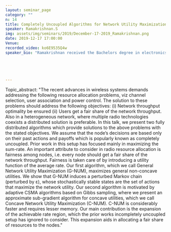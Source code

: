 ```yaml
---
layout: seminar_page
category: ""
n: 14
title: Completely Uncoupled Algorithms for Network Utility Maximization
speaker: Ramakrishnan.S
img: assets/img/seminars/2019/December-17-2019_Ramakrishnan.png
date: 2019-12-17 17:00:00 
Venue:
recorded_video: ko6E9535Q4w
speaker_bio: "Ramakrishnan received the Bachelors degree in electronics and communication engineering from SCSVMV University, Kanchipuram, India, in 2012."





---
```


Topic_abstract:  "The recent advances in wireless systems demands addressing the following resource allocation problems, viz channel selection, user association and power control. The solution to these problems should address the following objectives: (i) Network throughput optimality be ensured (ii) Users get a fair share of the network throughput. Also in a heterogeneous network, where multiple radio technologies coexists a distributed solution is preferable.
In this talk, we present two fully distributed algorithms which provide solutions to the above problems with the stated objectives. We assume that the node’s decisions are based only on their past actions and payoffs which is popularly known as completely uncoupled. Prior work in this setup has focused mainly in maximizing the sum-rate. An important attribute to consider in radio resource allocation is fairness among nodes, i.e. every node should get a fair share of the network throughput. Fairness is taken care of by introducing a utility function of the average rate. Our first algorithm, which we call General Network Utility Maximization (G-NUM), maximizes general non-concave utilities. We show that G-NUM induces a perturbed Markov chain (perturbed by ε), whose stochastically stable states are the set of actions that maximize the network utility. Our second algorithm is motivated by adaptive CSMA algorithms based on Gibbs sampling, where we present an approximate sub-gradient algorithm for concave utilities, which we call Concave Network Utility Maximization (C-NUM). C-NUM is considerably faster and requires lesser memory. Our main contribution is the expansion of the achievable rate region, which the prior works incompletely uncoupled setup has ignored to consider. This expansion aids in allocating a fair share of resources to the nodes."